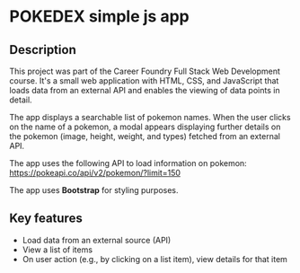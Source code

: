 # POKEDEX simple js app

## Description
This project was part of the Career Foundry Full Stack Web Development course. It's a small web application with HTML, CSS, and JavaScript that loads data from an external API and enables the viewing of data points in detail.

The app displays a searchable list of pokemon names. When the user clicks on the name of a pokemon, a modal appears displaying further details on the pokemon (image, height, weight, and types) fetched from an external API.

The app uses the following API to load information on pokemon: https://pokeapi.co/api/v2/pokemon/?limit=150

The app uses **Bootstrap** for styling purposes.

## Key features
* Load data from an external source (API)
* View a list of items
* On user action (e.g., by clicking on a list item), view details for that item
